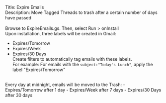 
Title: Expire Emails <br />
Description: Move Tagged Threads to trash after a certain number of days have passed<br />
<br />
Browse to ExpireEmails.gs. Then, select Run > onInstall<br />
Upon installation, three labels will be created in Gmail:
- Expires/Tomorrow
- Expires/Week
- Expires/30 Days
  <br />
Create filters to automatically tag emails with these labels.<br />
 For example: For emails with the <code>subject:"Today's Lunch"</code>, apply the label "Expires/Tomorrow" <br />
<br />
Every day at midnight, emails will be moved to the Trash: 
- Expires/Tomorrow after 1 day
- Expires/Week after 7 days
- Expires/30 Days after 30 days
